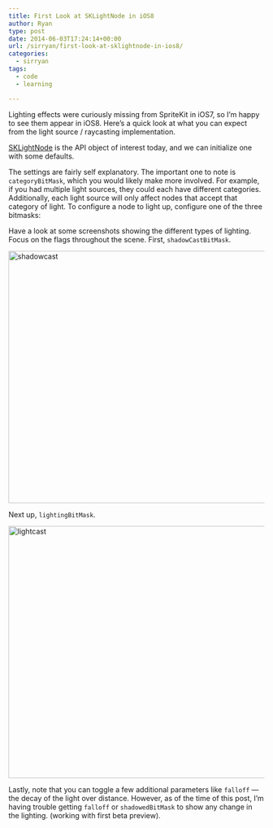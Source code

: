 ```yaml
---
title: First Look at SKLightNode in iOS8
author: Ryan
type: post
date: 2014-06-03T17:24:14+00:00
url: /sirryan/first-look-at-sklightnode-in-ios8/
categories:
  - sirryan
tags:
  - code
  - learning

---
```

Lighting effects were curiously missing from SpriteKit in iOS7, so I&#8217;m happy to see them appear in iOS8. Here&#8217;s a quick look at what you can expect from the light source / raycasting implementation.
<!--more-->

[SKLightNode][1] is the API object of interest today, and we can initialize one with some defaults.



The settings are fairly self explanatory. The important one to note is `categoryBitMask`, which you would likely make more involved. For example, if you had multiple light sources, they could each have different categories. Additionally, each light source will only affect nodes that accept that category of light. To configure a node to light up, configure one of the three bitmasks:



Have a look at some screenshots showing the different types of lighting. Focus on the flags throughout the scene. First, `shadowCastBitMask`.

<img class="alignnone size-large wp-image-607" src="http://battleofbrothers.com/wp-content/uploads/2014/06/shadowcast-1024x813.png" alt="shadowcast" width="625" height="496" />

Next up, `lightingBitMask`.

<img class="alignnone size-large wp-image-608" src="http://battleofbrothers.com/wp-content/uploads/2014/06/lightcast-1024x813.png" alt="lightcast" width="625" height="496" />

Lastly, note that you can toggle a few additional parameters like `falloff` &#8212; the decay of the light over distance. However, as of the time of this post, I&#8217;m having trouble getting `falloff` or `shadowedBitMask` to show any change in the lighting. (working with first beta preview).

 [1]: https://developer.apple.com/library/prerelease/ios/documentation/SpriteKit/Reference/SKLightNode_Ref/index.html#//apple_ref/occ/instp/SKLightNode/